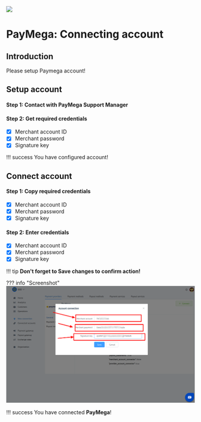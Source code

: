 <img src="https://static.openfintech.io/payment_providers/paymega/logo.svg?w=400" width="400px">

# PayMega: Connecting account

## Introduction

Please setup Paymega  account!

## Setup account

#### Step 1: Contact with PayMega Support Manager

#### Step 2: Get required credentials

- [x]  Merchant account ID
- [x]  Merchant password
- [x]  Signature key

!!! success
    You have configured account!
    
## Connect account

#### Step 1: Copy required credentials

- [x]  Merchant account ID
- [x]  Merchant password
- [x]  Signature key

#### Step 2: Enter credentials

- [x]  Merchant account ID
- [x]  Merchant password
- [x]  Signature key

!!! tip
    **Don't forget to Save changes to confirm action!**

??? info "Screenshot"
    [![Step 2](images/paymega-step_connect.png)](images/paymega-step_connect.png)


!!! success
    You have connected **PayMega**!